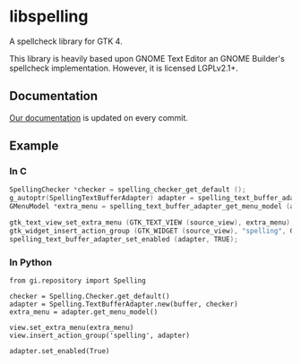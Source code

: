 # libspelling

A spellcheck library for GTK 4.

This library is heavily based upon GNOME Text Editor an GNOME Builder's
spellcheck implementation. However, it is licensed LGPLv2.1+.

## Documentation

[Our documentation](https://chergert.pages.gitlab.gnome.org/libspelling/libspelling-1/) is updated on every commit.

## Example

### In C

```c
SpellingChecker *checker = spelling_checker_get_default ();
g_autoptr(SpellingTextBufferAdapter) adapter = spelling_text_buffer_adapter_new (source_buffer, checker);
GMenuModel *extra_menu = spelling_text_buffer_adapter_get_menu_model (adapter);

gtk_text_view_set_extra_menu (GTK_TEXT_VIEW (source_view), extra_menu);
gtk_widget_insert_action_group (GTK_WIDGET (source_view), "spelling", G_ACTION_GROUP (adapter));
spelling_text_buffer_adapter_set_enabled (adapter, TRUE);
```

### In Python

```
from gi.repository import Spelling

checker = Spelling.Checker.get_default()
adapter = Spelling.TextBufferAdapter.new(buffer, checker)
extra_menu = adapter.get_menu_model()

view.set_extra_menu(extra_menu)
view.insert_action_group('spelling', adapter)

adapter.set_enabled(True)
```
